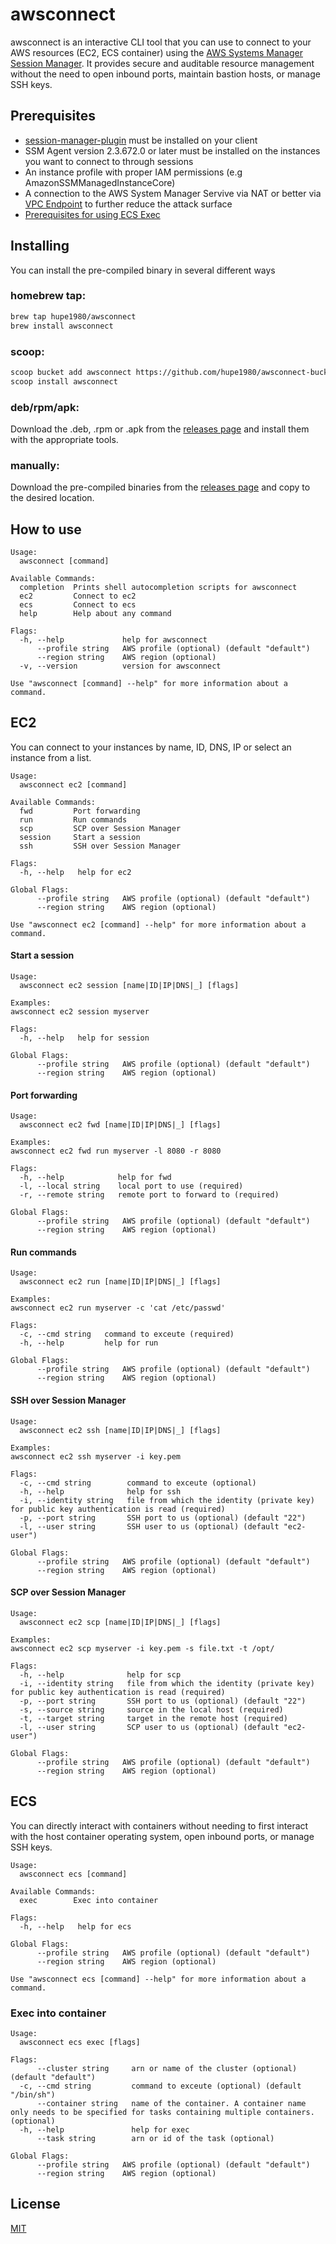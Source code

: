 # awsconnect
awsconnect is an interactive CLI tool that you can use to connect to your AWS resources (EC2, ECS container) using the [AWS Systems Manager Session Manager](https://docs.aws.amazon.com/systems-manager/latest/userguide/session-manager.html). It provides secure and auditable resource management without the need to open inbound ports, maintain bastion hosts, or manage SSH keys.

## Prerequisites
- [session-manager-plugin](https://docs.aws.amazon.com/systems-manager/latest/userguide/session-manager-working-with-install-plugin.html) must be installed on your client
- SSM Agent version 2.3.672.0 or later must be installed on the instances you want to connect to through sessions
- An instance profile with proper IAM permissions (e.g AmazonSSMManagedInstanceCore)
- A connection to the AWS System Manager Servive via NAT or better via [VPC Endpoint](https://docs.aws.amazon.com/vpc/latest/privatelink/vpc-endpoints.html) to further reduce the attack surface
- [Prerequisites for using ECS Exec](https://docs.aws.amazon.com/AmazonECS/latest/developerguide/ecs-exec.html)
## Installing
You can install the pre-compiled binary in several different ways

### homebrew tap:
```bash
brew tap hupe1980/awsconnect
brew install awsconnect
```

### scoop:
```bash
scoop bucket add awsconnect https://github.com/hupe1980/awsconnect-bucket.git
scoop install awsconnect
```

### deb/rpm/apk:

Download the .deb, .rpm or .apk from the [releases page](https://github.com/hupe1980/awsconnect/releases) and install them with the appropriate tools.

### manually:
Download the pre-compiled binaries from the [releases page](https://github.com/hupe1980/awsconnect/releases) and copy to the desired location.

## How to use
```
Usage:
  awsconnect [command]

Available Commands:
  completion  Prints shell autocompletion scripts for awsconnect
  ec2         Connect to ec2
  ecs         Connect to ecs
  help        Help about any command

Flags:
  -h, --help             help for awsconnect
      --profile string   AWS profile (optional) (default "default")
      --region string    AWS region (optional)
  -v, --version          version for awsconnect

Use "awsconnect [command] --help" for more information about a command.
```

## EC2
You can connect to your instances by name, ID, DNS, IP or select an instance from a list.
```
Usage:
  awsconnect ec2 [command]

Available Commands:
  fwd         Port forwarding
  run         Run commands
  scp         SCP over Session Manager
  session     Start a session
  ssh         SSH over Session Manager

Flags:
  -h, --help   help for ec2

Global Flags:
      --profile string   AWS profile (optional) (default "default")
      --region string    AWS region (optional)

Use "awsconnect ec2 [command] --help" for more information about a command.
```
#### Start a session
```
Usage:
  awsconnect ec2 session [name|ID|IP|DNS|_] [flags]

Examples:
awsconnect ec2 session myserver

Flags:
  -h, --help   help for session

Global Flags:
      --profile string   AWS profile (optional) (default "default")
      --region string    AWS region (optional)
```
#### Port forwarding
```
Usage:
  awsconnect ec2 fwd [name|ID|IP|DNS|_] [flags]

Examples:
awsconnect ec2 fwd run myserver -l 8080 -r 8080

Flags:
  -h, --help            help for fwd
  -l, --local string    local port to use (required)
  -r, --remote string   remote port to forward to (required)

Global Flags:
      --profile string   AWS profile (optional) (default "default")
      --region string    AWS region (optional)
```

#### Run commands
```
Usage:
  awsconnect ec2 run [name|ID|IP|DNS|_] [flags]

Examples:
awsconnect ec2 run myserver -c 'cat /etc/passwd'

Flags:
  -c, --cmd string   command to exceute (required)
  -h, --help         help for run

Global Flags:
      --profile string   AWS profile (optional) (default "default")
      --region string    AWS region (optional)
```

#### SSH over Session Manager
```
Usage:
  awsconnect ec2 ssh [name|ID|IP|DNS|_] [flags]

Examples:
awsconnect ec2 ssh myserver -i key.pem

Flags:
  -c, --cmd string        command to exceute (optional)
  -h, --help              help for ssh
  -i, --identity string   file from which the identity (private key) for public key authentication is read (required)
  -p, --port string       SSH port to us (optional) (default "22")
  -l, --user string       SSH user to us (optional) (default "ec2-user")

Global Flags:
      --profile string   AWS profile (optional) (default "default")
      --region string    AWS region (optional)
```

#### SCP over Session Manager
```
Usage:
  awsconnect ec2 scp [name|ID|IP|DNS|_] [flags]

Examples:
awsconnect ec2 scp myserver -i key.pem -s file.txt -t /opt/

Flags:
  -h, --help              help for scp
  -i, --identity string   file from which the identity (private key) for public key authentication is read (required)
  -p, --port string       SSH port to us (optional) (default "22")
  -s, --source string     source in the local host (required)
  -t, --target string     target in the remote host (required)
  -l, --user string       SCP user to us (optional) (default "ec2-user")

Global Flags:
      --profile string   AWS profile (optional) (default "default")
      --region string    AWS region (optional)
```

## ECS
You can directly interact with containers without needing to first interact with the host container operating system, open inbound ports, or manage SSH keys.
 
```
Usage:
  awsconnect ecs [command]

Available Commands:
  exec        Exec into container

Flags:
  -h, --help   help for ecs

Global Flags:
      --profile string   AWS profile (optional) (default "default")
      --region string    AWS region (optional)

Use "awsconnect ecs [command] --help" for more information about a command.
```

### Exec into container
```
Usage:
  awsconnect ecs exec [flags]

Flags:
      --cluster string     arn or name of the cluster (optional) (default "default")
  -c, --cmd string         command to exceute (optional) (default "/bin/sh")
      --container string   name of the container. A container name only needs to be specified for tasks containing multiple containers. (optional)
  -h, --help               help for exec
      --task string        arn or id of the task (optional)

Global Flags:
      --profile string   AWS profile (optional) (default "default")
      --region string    AWS region (optional)
```
## License
[MIT](LICENCE)